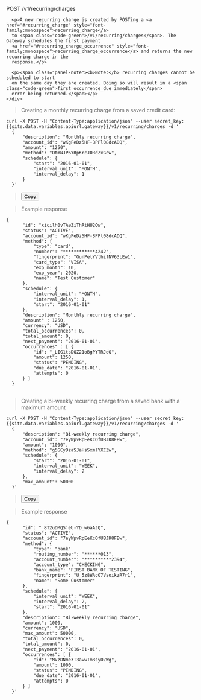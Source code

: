 <div class="method-area">
  <div class="method-copy">
    <div class="method-copy-padding">
      <p><span class="api-operation">POST</span> <span class="code-green">/v1/recurring/charges</span></p>

      <p>A new recurring charge is created by POSTing a <a href="#recurring_charge" style="font-family:monospace">recurring_charge</a>
      to <span class="code-green">/v1/recurring/charges</span>. The Gateway schedules the first payment
      <a href="#recurring_charge_occurrence" style="font-family:monospace">recurring_charge_occurrence</a> and returns the new recurring charge in the
      response.</p>

      <p><span class="panel-note"><b>Note:</b> recurring charges cannot be scheduled to start
      on the same day they are created. Doing so will result in a <span class="code-green">first_occurrence_due_immediately</span>
      error being returned.</span></p>
    </div>
  </div>

  <blockquote>Creating a monthly recurring charge from a saved credit card:</blockquote>

  <pre id="saved-credit"><code class="json">curl -X POST -H "Content-Type:application/json" --user secret_key: {{site.data.variables.apiurl.gateway}}/v1/recurring/charges -d '
  {
      "description": "Monthly recurring charge",
      "account_id": "wKgFeDz5HF-BPPl08dcADQ",
      "amount": "1250",
      "method": "OtmNJP6YRpKrcJ0RdZxGcw",
      "schedule": {
          "start": "2016-01-01",
          "interval_unit": "MONTH",
          "interval_delay": 1
      }
  }'</code></pre>
  <blockquote><button id="btn" class="btn copy" data-clipboard-target="#saved-credit" onclick="Materialize.toast('Copied!', 2000)">Copy</button></blockquote>

  <blockquote>Example response</blockquote>
  <pre><code>{
      "id": "xicilh0vTAeZiThRtHU2Ow",
      "status": "ACTIVE",
      "account_id": "wKgFeDz5HF-BPPl08dcADQ",
      "method": {
          "type": "card",
          "number": "************4242",
          "fingerprint": "GunPelYVthifNV63LEw1",
          "card_type": "VISA",
          "exp_month": 10,
          "exp_year": 2020,
          "name": "Test Customer"
      },
      "schedule": {
          "interval_unit": "MONTH",
          "interval_delay": 1,
          "start": "2016-01-01"
      },
      "description": "Monthly recurring charge",
      "amount" : 1250,
      "currency": "USD",
      "total_occurrences": 0,
      "total_amount": 0,
      "next_payment": "2016-01-01",
      "occurrences" : [ {
          "id": "&#95;LIG1tsDQZ21oBgPYTRJdQ",
          "amount": 1250,
          "status": "PENDING",
          "due_date": "2016-01-01",
          "attempts": 0
      } ]
  }</code>
  </pre>

  <blockquote>Creating a bi-weekly recurring charge from a saved bank with a maximum amount</blockquote>

  <pre id="saved-bank"><code class="json">curl -X POST -H "Content-Type:application/json" --user secret_key:  {{site.data.variables.apiurl.gateway}}/v1/recurring/charges -d '
  {
      "description": "Bi-weekly recurring charge",
      "account_id": "7eyWpvRpEeKcOfUBJK8FBw",
      "amount": "1000",
      "method": "g5GCyDzaSJaHsSxmlYXCZw",
      "schedule": {
          "start": "2016-01-01",
          "interval_unit": "WEEK",
          "interval_delay": 2
      },
      "max_amount": 50000
  }'</code></pre>
  <blockquote><button id="btn" class="btn copy" data-clipboard-target="#saved-bank" onclick="Materialize.toast('Copied!', 2000)">Copy</button></blockquote>

  <blockquote>Example response</blockquote>
  <pre><code class="json">{
      "id": "&#95;8T2uDMQSjeU-YD_w6aAJQ",
      "status": "ACTIVE",
      "account_id": "7eyWpvRpEeKcOfUBJK8FBw",
      "method": {
          "type": "bank"
          "routing_number": "******013",
          "account_number": "**********2394",
          "account_type": "CHECKING",
          "bank_name": "FIRST BANK OF TESTING",
          "fingerprint": "U_5z8WAcO7VsoikzR7r1",
          "name": "Some Customer"
      },
      "schedule": {
          "interval_unit": "WEEK",
          "interval_delay": 2,
          "start": "2016-01-01"
      },
      "description": "Bi-weekly recurring charge",
      "amount": 1000,
      "currency": "USD",
      "max_amount": 50000,
      "total_occurrences": 0,
      "total_amount": 0,
      "next_payment": "2016-01-01",
      "occurrences": [ {
          "id": "MVzDNme3T3avwTm8syOZWg",
          "amount": 1000,
          "status": "PENDING",
          "due_date": "2016-01-01",
          "attempts": 0
      } ]
  }'</code>
  </pre>
</div>
